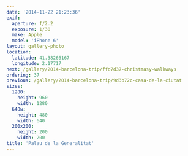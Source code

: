 ```yaml
---
date: '2014-11-22 21:23:36'
exif:
  aperture: f/2.2
  exposure: 1/30
  make: Apple
  model: 'iPhone 6'
layout: gallery-photo
location:
  latitude: 41.38266167
  longitude: 2.17717
next: /gallery/2014-barcelona-trip/ffd7d37-christmasy-walkways
ordering: 37
previous: /gallery/2014-barcelona-trip/9d3b72c-casa-de-la-ciutat
sizes:
  1280:
    height: 960
    width: 1280
  640w:
    height: 480
    width: 640
  200x200:
    height: 200
    width: 200
title: 'Palau de la Generalitat'
---
```

